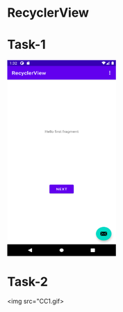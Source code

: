 # RecyclerView

# Task-1
<img src="Task1.png" width="250" height="450">
<br>

# Task-2
<img src="CC1.gif>
